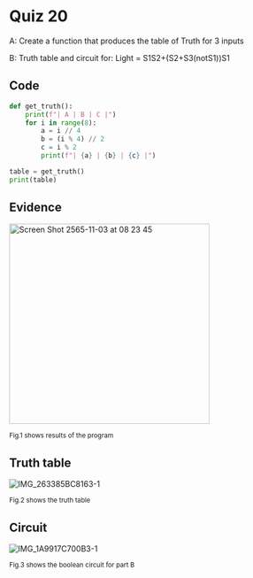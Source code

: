 # Quiz 20

A: Create a function that produces the table of Truth for 3 inputs

B: Truth table and circuit for: Light = S1S2+(S2+S3(notS1))S1 

## Code

```py
def get_truth():
    print(f"| A | B | C |")
    for i in range(8):
        a = i // 4
        b = (i % 4) // 2
        c = i % 2
        print(f"| {a} | {b} | {c} |")

table = get_truth()
print(table)
```

## Evidence

<img width="362" alt="Screen Shot 2565-11-03 at 08 23 45" src="https://user-images.githubusercontent.com/111941936/199620717-db3072b0-f0ea-4621-9f6a-035b0eddc1cd.png">

<sub>Fig.1 shows results of the program

## Truth table
   
![IMG_263385BC8163-1](https://user-images.githubusercontent.com/111941936/203371328-3bf6097a-b3dd-4aeb-b5e4-45541c82b44c.jpeg)
  
<sub>Fig.2 shows the truth table

## Circuit
  
![IMG_1A9917C700B3-1](https://user-images.githubusercontent.com/111941936/203816982-dfbfc434-bfc2-4d94-9939-a3b03290a041.jpeg)
    
<sub>Fig.3 shows the boolean circuit for part B
